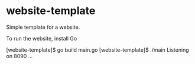 # website-template
Simple template for a website.

To run the website, install Go

[website-template]$ go build main.go 
[website-template]$ ./main 
Listening on 8090 ...

